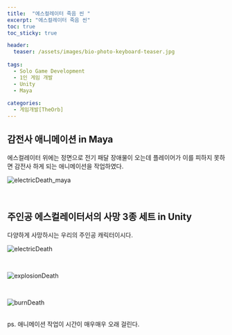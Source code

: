 ```yaml
---
title:  "에스컬레이터 죽음 씬 "
excerpt: "에스컬레이터 죽음 씬"
toc: true
toc_sticky: true

header:
  teaser: /assets/images/bio-photo-keyboard-teaser.jpg
  
tags:
  - Solo Game Development
  - 1인 게임 개발
  - Unity
  - Maya
  
categories:
  - 게임개발[TheOrb]
---
```

## 감전사 애니메이션 in Maya

에스컬레이터 위에는 정면으로 전기 패달 장애물이 오는데 플레이어가 이를 피하지 못하면 감전사 하게 되는 애니메이션을 작업하였다.

![electricDeath_maya](https://user-images.githubusercontent.com/73280175/105182077-f7b0f900-5b6f-11eb-94c5-015b1b60ee3c.gif)

<br>

## 주인공 에스컬레이터서의 사망 3종 세트 in Unity

다양하게 사망하시는 우리의 주인공 캐릭터이시다.

![electricDeath](https://user-images.githubusercontent.com/73280175/105182124-07304200-5b70-11eb-971a-469d56ad765c.gif)

<br>

![explosionDeath](https://user-images.githubusercontent.com/73280175/105182132-08fa0580-5b70-11eb-8dc7-de615f8220a9.gif)

<br>

![burnDeath](https://user-images.githubusercontent.com/73280175/105182099-fda6da00-5b6f-11eb-96ec-f33dd17d86f1.gif)

<br>
ps. 애니메이션 작업이 시간이 매우매우 오래 걸린다.
